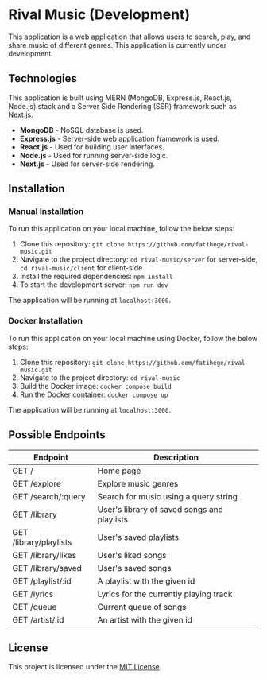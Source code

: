 # Rival Music (Development)

This application is a web application that allows users to search, play, and share music of different genres. This application is currently under development.

## Technologies

This application is built using MERN (MongoDB, Express.js, React.js, Node.js) stack and a Server Side Rendering (SSR) framework such as Next.js.

* **MongoDB** - NoSQL database is used.
* **Express.js** - Server-side web application framework is used.
* **React.js** - Used for building user interfaces.
* **Node.js** - Used for running server-side logic.
* **Next.js** - Used for server-side rendering.

## Installation

### Manual Installation

To run this application on your local machine, follow the below steps:

1. Clone this repository: `git clone https://github.com/fatihege/rival-music.git`
2. Navigate to the project directory: `cd rival-music/server` for server-side, `cd rival-music/client` for client-side
3. Install the required dependencies: `npm install`
4. To start the development server: `npm run dev`

The application will be running at `localhost:3000`.

### Docker Installation

To run this application on your local machine using Docker, follow the below steps:

1. Clone this repository: `git clone https://github.com/fatihege/rival-music.git`
2. Navigate to the project directory: `cd rival-music`
3. Build the Docker image: `docker compose build`
4. Run the Docker container: `docker compose up`

The application will be running at `localhost:3000`.

## Possible Endpoints

| Endpoint                  | Description                                       |
| --------------------------| ------------------------------------------------- |
| GET /                     | Home page                                         |
| GET /explore              | Explore music genres                              |
| GET /search/:query        | Search for music using a query string             |
| GET /library              | User's library of saved songs and playlists       |
| GET /library/playlists    | User's saved playlists                            |
| GET /library/likes        | User's liked songs                                |
| GET /library/saved        | User's saved songs                                |
| GET /playlist/:id         | A playlist with the given id                      |
| GET /lyrics               | Lyrics for the currently playing track            |
| GET /queue                | Current queue of songs                            |
| GET /artist/:id           | An artist with the given id                       |

## License

This project is licensed under the [MIT License](LICENSE).

